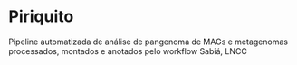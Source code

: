 # Piriquito
Pipeline automatizada de análise de pangenoma de MAGs e metagenomas processados, montados e anotados pelo workflow Sabiá, LNCC
